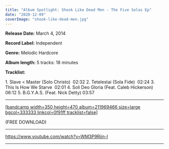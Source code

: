 ```yaml
---
title: "Album Spotlight: Shook Like Dead Men - The Five Solas Ep"
date: "2020-12-09"
coverImage: "shook-like-dead-men.jpg"
---
```


**Release Date:** March 4, 2014

**Record Label:** Independent

**Genre:** Melodic Hardcore

**Album length:** 5 tracks: 18 minutes

**Tracklist:**

1\. Slave < Master (Solo Christo)  02:32 2. Tetelestai (Sola Fide)  02:24 3. This Is How We Starve  02:01 4. Soli Deo Gloria (Feat. Caleb Hickerson)  06:12 5. B.G.Y.A.S. (Feat. Nick Detty) 03:57

* * *

[\[bandcamp width=350 height=470 album=211969466 size=large bgcol=333333 linkcol=0f91ff tracklist=false\]](https://shooklikedeadmen.bandcamp.com/album/the-five-solas-ep)

(FREE DOWNLOAD)

* * *

https://www.youtube.com/watch?v=WM3P9Rjjn-I

* * *
